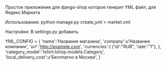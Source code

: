 Простое приложение для django-shop которое генерит YML файл, для Яндекс.Маркета

Использование:
python manage.py create_yml > market.xml

Настройки:
В settings.py добавить

YML_CONFIG = {
    'name':'Название магазина',
    'company':u'Название компании',
    'url':'http://example.com',
    'currencies':(
                    {'id':"RUR", 'rate':"1"},
        ),
    'category_model':'tshirt.tshop.models.Category',
    'local_delivery_cost':u'Бесплатно в Москве',
}

